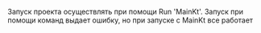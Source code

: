 Запуск проекта осуществлять при помощи Run 'MainKt'. Запуск при помощи команд выдает ошибку, но при запуске с MainKt все работает
